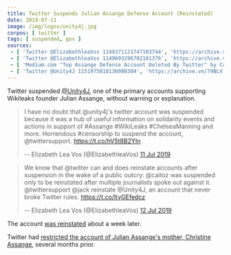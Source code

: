 ```yaml
---
title: Twitter Suspends Julian Assange Defense Account (Reinstated)
date: 2019-07-11
image: /img/logos/unity4j.jpg
corpos: [ twitter ]
tags: [ suspended, gov ]
sources:
 - [ 'Twitter @ElizabethleaVos 1149371121747103744', 'https://archive.vn/cVHXp' ]
 - [ 'Twitter @ElizabethleaVos 1149693296702181376', 'https://archive.vn/w8iEe' ]
 - [ 'Medium.com "Top Assange Defense Account Deleted By Twitter" by Caitlin Johnstone (12 Jul 2019)', 'https://archive.vn/2vZUx' ]
 - [ 'Twitter @Unity4J 1151975818136080384', 'https://archive.vn/79BLV' ]
---
```


Twitter suspended [@Unity4J](https://twitter.com/Unity4J), one of the primary
accounts supporting Wikileaks founder Julian Assange, without warning or
explanation.

> I have no doubt that @unity4j's twitter account was suspended because it was
> a hub of useful information on solidarity events and actions in support of
> #Assange #WikiLeaks #ChelseaManning and more. Horrendous #censorship to
> suspend the account, @twittersupport. https://t.co/hV5t8B2YIn
> 
> -- Elizabeth Lea Vos (@ElizabethleaVos) [11 Jul 2019](https://archive.vn/cVHXp)

> We know that @twitter can and does reinstate accounts after suspension in the
> wake of a public outcry: @caitoz was suspended only to be reinstated after
> multiple journalists spoke out against it. @twittersupport @jack reinstate
> @Unity4J, an account that never broke Twitter rules. https://t.co/ltyGEfedcz
>
> -- Elizabeth Lea Vos (@ElizabethleaVos) [12 Jul 2019](https://archive.vn/w8iEe)

The account [was reinstated](https://archive.vn/79BLV) about a week later.

Twitter had [restricted the account of Julian Assange's mother, Christine
Assange](/events/twitter-restricts-julian-assanges-mother/), several months
prior.
